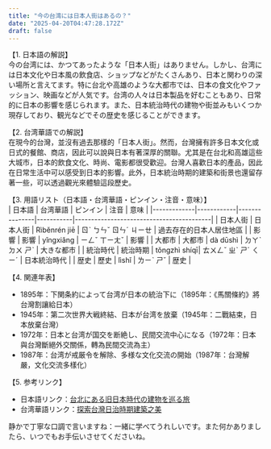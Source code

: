 ```yaml
---
title: "今の台湾には日本人街はあるの？"
date: "2025-04-20T04:47:28.172Z"
draft: false
---
```


【1. 日本語の解説】  
今の台湾には、かつてあったような「日本人街」はありません。しかし、台湾には日本文化や日本風の飲食店、ショップなどがたくさんあり、日本と関わりの深い場所と言えてます。特に台北や高雄のような大都市では、日本の食文化やファッション、映画などが人気です。台湾の人々は日本製品を好むこともあり、日常的に日本の影響を感じられます。また、日本統治時代の建物や街並みもいくつか現存しており、観光などでその歴史を感じることができます。

【2. 台湾華語での解説】  
在現今的台灣，並沒有過去那樣的「日本人街」。然而，台灣擁有許多日本文化或日式的餐館、商店，因此可以說與日本有著深厚的關聯。尤其是在台北和高雄這些大城市，日本的飲食文化、時尚、電影都很受歡迎。台灣人喜歡日本的產品，因此在日常生活中可以感受到日本的影響。此外，日本統治時期的建築和街景也還留存著一些，可以透過觀光來體驗這段歷史。

【3. 用語リスト（日本語・台湾華語・ピンイン・注音・意味）】  
| 日本語      | 台湾華語    | ピンイン       | 注音       | 意味                                       |
|-------------|------------|---------------|-----------|------------------------------------------|
| 日本人街    | 日本人街   | Rìběnrén jiē | ㄖˋ ㄅㄣˇ ㄖㄣˊ ㄐㄧㄝ | 過去存在的日本人居住地區                      |
| 影響        | 影響       | yǐngxiǎng    | ㄧㄥˇ ㄒㄧㄤˇ | 影響                                     |
| 大都市      | 大都市     | dà dūshì     | ㄉㄚˋ ㄉㄨ ㄕˋ | 大きな都市                                 |
| 統治時代    | 統治時期   | tǒngzhì shíqī| ㄊㄨㄥˇ ㄓˋ ㄕˊ ㄑㄧˊ | 日本統治時代                              |
| 歴史        | 歷史       | lìshǐ         | ㄌㄧˋ ㄕˇ  | 歴史                                     |

【4. 関連年表】  
- 1895年：下関条約によって台湾が日本の統治下に（1895年：《馬關條約》將台灣割讓給日本）
- 1945年：第二次世界大戦終結、日本が台湾を放棄（1945年：二戰結束，日本放棄台灣）
- 1972年：日本と台湾が国交を断絶し、民間交流中心になる（1972年：日本與台灣斷絕外交關係，轉為民間交流為主）
- 1987年：台湾が戒厳令を解除、多様な文化交流の開始（1987年：台灣解嚴，文化交流多樣化）

【5. 参考リンク】  
- 日本語リンク：[台北にある旧日本時代の建物を巡る旅](https://travel.sinkan.jp/column/11818)
- 台湾華語リンク：[探索台灣日治時期建築之美](https://www.travel.taipei/zh-tw)

静かで丁寧な口調で言いますね：一緒に学べてうれしいです。また何かありましたら、いつでもお手伝いさせてくださいね。